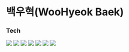 # 백우혁(WooHyeok Baek)

### Tech

<img src="https://img.shields.io/badge/HTML-E34F26?style=flat-square&logo=HTML&logoColor=E34F26" />

<img src="https://img.shields.io/badge/CSS-1572B6?style=flat-square&logo=CSS&logoColor=1572B6"/>

<img src="https://img.shields.io/badge/javascript-F7DF1E?style=flat-square&logo=javascript&logoColor=F7DF1E"/>

<img src="https://img.shields.io/badge/react-61DAFB?style=flat-square&logo=react&logoColor=61DAFB"/>

<img src="https://img.shields.io/badge/node.js-339933?style=flat-square&logo=node.js&logoColor=339933"/>

<img src="https://img.shields.io/badge/mongoDB-47A248?style=flat-square&logo=mongoDB&logoColor=47A248"/>

<img src="https://img.shields.io/badge/Git-F05032?style=flat-square&logo=Git&logoColor=F05032"/>
